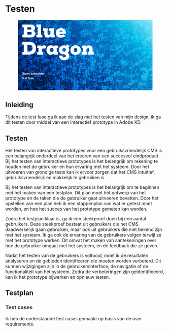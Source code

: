 # Testen

<figure><img src="../.gitbook/assets/vaktesting.png" alt=""><figcaption></figcaption></figure>

## Inleiding

Tijdens de test fase ga ik aan de slag met het testen van mijn design, ik ga dit testen door middel van een interactief prototype in Adobe XD.

## Testen

Het testen van interactieve prototypes voor een gebruiksvriendelijk CMS is een belangrijk onderdeel van het creëren van een succesvol eindproduct. Bij het testen van interactieve prototypes is het belangrijk om rekening te houden met de gebruiker en hun ervaring met het systeem. Door het uitvoeren van grondige tests kan ik ervoor zorgen dat het CMS intuïtief, gebruiksvriendelijk en makkelijk te gebruiken is.

Bij het testen van interactieve prototypes is het belangrijk om te beginnen met het maken van een testplan. Dit plan moet het ontwerp van het prototype en de taken die de gebruiker gaat uitvoeren bevatten. Door het opstellen van een plan heb ik een stappenplan van wat er getest moet worden, en hoe het succes van het prototype gemeten kan worden.

Zodra het testplan klaar is, ga ik een steekproef doen bij een aantal gebruikers. Deze steekproef bestaat uit gebruikers die het CMS daadwerkelijk gaan gebruiken, maar ook uit gebruikers die niet bekend zijn met het systeem. Ik ga ook de ervaring van de gebruikers volgen terwijl ze met het prototype werken. Dit omvat het maken van aantekeningen over hoe de gebruiker omgaat met het systeem, en de feedback die ze geven.

Nadat het testen van de gebruikers is voltooid, moet ik de resultaten analyseren en de gebieden identificeren die moeten worden verbeterd. Dit kunnen wijzigingen zijn in de gebruikersinterface, de navigatie of de functionaliteit van het systeem. Zodra de verbeteringen zijn geïdentificeerd, kan ik het prototype bijwerken en opnieuw testen.

## Testplan

### Test cases

Ik heb de onderstaande test cases gemaakt op basis van de user requirements.







